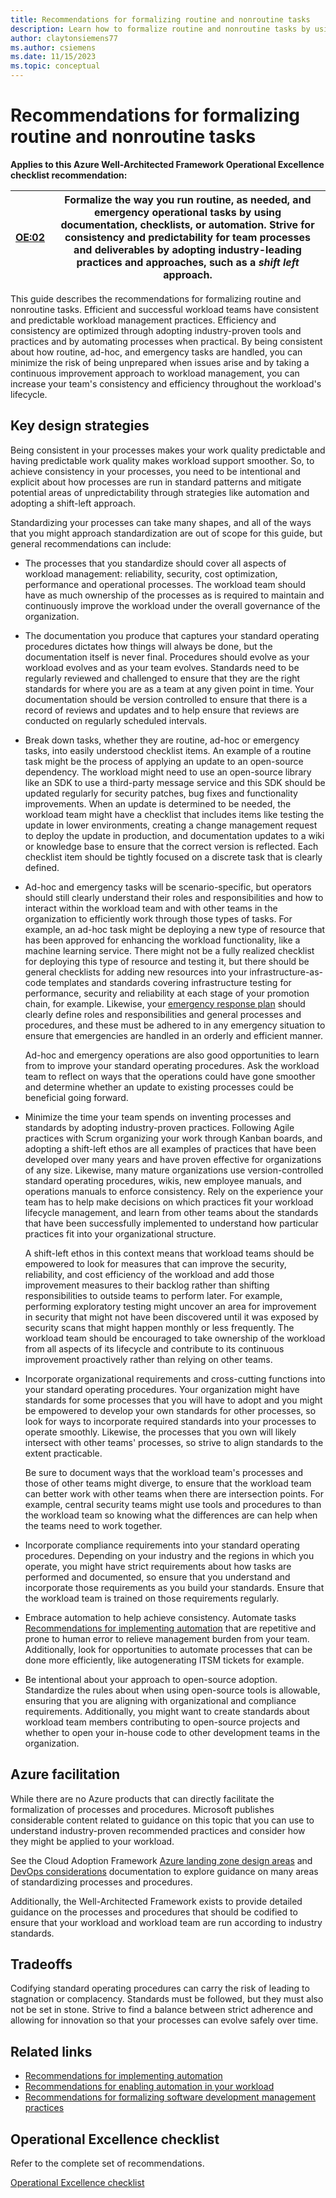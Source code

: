 ```yaml
---
title: Recommendations for formalizing routine and nonroutine tasks
description: Learn how to formalize routine and nonroutine tasks by using documentation, checklists, or automation.
author: claytonsiemens77
ms.author: csiemens
ms.date: 11/15/2023
ms.topic: conceptual
---
```


# Recommendations for formalizing routine and nonroutine tasks

**Applies to this Azure Well-Architected Framework Operational Excellence checklist recommendation:** 

|[OE:02](checklist.md)| Formalize the way you run routine, as needed, and emergency operational tasks by using documentation, checklists, or automation. Strive for consistency and predictability for team processes and deliverables by adopting industry-leading practices and approaches, such as a *shift left* approach. | 
|---|---| 

This guide describes the recommendations for formalizing routine and nonroutine tasks. Efficient and successful workload teams have consistent and predictable workload management practices. Efficiency and consistency are optimized through adopting industry-proven tools and practices and by automating processes when practical. By being consistent about how routine, ad-hoc, and emergency tasks are handled, you can minimize the risk of being unprepared when issues arise and by taking a continuous improvement approach to workload management, you can increase your team's consistency and efficiency throughout the workload's lifecycle.

## Key design strategies

Being consistent in your processes makes your work quality predictable and having predictable work quality makes workload support smoother. So, to achieve consistency in your processes, you need to be intentional and explicit about how processes are run in standard patterns and mitigate potential areas of unpredictability through strategies like automation and adopting a shift-left approach.

Standardizing your processes can take many shapes, and all of the ways that you might approach standardization are out of scope for this guide, but general recommendations can include:

-   The processes that you standardize should cover all aspects of workload management: reliability, security, cost optimization, performance and operational processes. The workload team should have as much ownership of the processes as is required to maintain and continuously improve the workload under the overall governance of the organization.

-   The documentation you produce that captures your standard operating procedures dictates how things will always be done, but the documentation itself is never final. Procedures should evolve as your workload evolves and as your team evolves. Standards need to be regularly reviewed and challenged to ensure that they are the right standards for where you are as a team at any given point in time. Your documentation should be version controlled to ensure that there is a record of reviews and updates and to help ensure that reviews are conducted on regularly scheduled intervals.

-   Break down tasks, whether they are routine, ad-hoc or emergency tasks, into easily understood checklist items. An example of a routine task might be the process of applying an update to an open-source dependency. The workload might need to use an open-source library like an SDK to use a third-party message service and this SDK should be updated regularly for security patches, bug fixes and functionality improvements. When an update is determined to be needed, the workload team might have a checklist that includes items like testing the update in lower environments, creating a change management request to deploy the update in production, and documentation updates to a wiki or knowledge base to ensure that the correct version is reflected. Each checklist item should be tightly focused on a discrete task that is clearly defined.

-   Ad-hoc and emergency tasks will be scenario-specific, but operators should still clearly understand their roles and responsibilities and how to interact within the workload team and with other teams in the organization to efficiently work through those types of tasks. For example, an ad-hoc task might be deploying a new type of resource that has been approved for enhancing the workload functionality, like a machine learning service. There might not be a fully realized checklist for deploying this type of resource and testing it, but there should be general checklists for adding new resources into your infrastructure-as-code templates and standards covering infrastructure testing for performance, security and reliability at each stage of your promotion chain, for example. Likewise, your [emergency response plan](emergency-response.md) should clearly define roles and responsibilities and general processes and procedures, and these must be adhered to in any emergency situation to ensure that emergencies are handled in an orderly and efficient manner.

    Ad-hoc and emergency operations are also good opportunities to learn from to improve your standard operating procedures. Ask the workload team to reflect on ways that the operations could have gone smoother and determine whether an update to existing processes could be beneficial going forward.

-   Minimize the time your team spends on inventing processes and standards by adopting industry-proven practices. Following Agile practices with Scrum organizing your work through Kanban boards, and adopting a shift-left ethos are all examples of practices that have been developed over many years and have proven effective for organizations of any size. Likewise, many mature organizations use version-controlled standard operating procedures, wikis, new employee manuals, and operations manuals to enforce consistency. Rely on the experience your team has to help make decisions on which practices fit your workload lifecycle management, and learn from other teams about the standards that have been successfully implemented to understand how particular practices fit into your organizational structure.

    A shift-left ethos in this context means that workload teams should be empowered to look for measures that can improve the security, reliability, and cost efficiency of the workload and add those improvement measures to their backlog rather than shifting responsibilities to outside teams to perform later. For example, performing exploratory testing might uncover an area for improvement in security that might not have been discovered until it was exposed by security scans that might happen monthly or less frequently. The workload team should be encouraged to take ownership of the workload from all aspects of its lifecycle and contribute to its continuous improvement proactively rather than relying on other teams.

-   Incorporate organizational requirements and cross-cutting functions into your standard operating procedures. Your organization might have standards for some processes that you will have to adopt and you might be empowered to develop your own standards for other processes, so look for ways to incorporate required standards into your processes to operate smoothly. Likewise, the processes that you own will likely intersect with other teams' processes, so strive to align standards to the extent practicable.

    Be sure to document ways that the workload team's processes and those of other teams might diverge, to ensure that the workload team can better work with other teams when there are intersection points. For example, central security teams might use tools and procedures to than the workload team so knowing what the differences are can help when the teams need to work together.

-   Incorporate compliance requirements into your standard operating procedures. Depending on your industry and the regions in which you operate, you might have strict requirements about how tasks are performed and documented, so ensure that you understand and incorporate those requirements as you build your standards. Ensure that the workload team is trained on those requirements regularly.

-   Embrace automation to help achieve consistency. Automate tasks [Recommendations for implementing automation](automate-tasks.md) that are repetitive and prone to human error to relieve management burden from your team. Additionally, look for opportunities to automate processes that can be done more efficiently, like autogenerating ITSM tickets for example.

-   Be intentional about your approach to open-source adoption. Standardize the rules about when using open-source tools is allowable, ensuring that you are aligning with organizational and compliance requirements. Additionally, you might want to create standards about workload team members contributing to open-source projects and whether to open your in-house code to other development teams in the organization.

## Azure facilitation

While there are no Azure products that can directly facilitate the formalization of processes and procedures. Microsoft publishes considerable content related to guidance on this topic that you can use to understand industry-proven recommended practices and consider how they might be applied to your workload.

See the Cloud Adoption Framework [Azure landing zone design areas](/azure/cloud-adoption-framework/ready/landing-zone/design-areas) and [DevOps considerations](/azure/cloud-adoption-framework/ready/considerations/devops-principles-and-practices) documentation to explore guidance on many areas of standardizing processes and procedures.

Additionally, the Well-Architected Framework exists to provide detailed guidance on the processes and procedures that should be codified to ensure that your workload and workload team are run according to industry standards.

## Tradeoffs

Codifying standard operating procedures can carry the risk of leading to stagnation or complacency. Standards must be followed, but they must also not be set in stone. Strive to find a balance between strict adherence and allowing for innovation so that your processes can evolve safely over time.

## Related links

- [Recommendations for implementing automation](automate-tasks.md)
- [Recommendations for enabling automation in your workload](enable-automation.md)
- [Recommendations for formalizing software development management practices](formalize-development-practices.md)

## Operational Excellence checklist

Refer to the complete set of recommendations. 

[Operational Excellence checklist](checklist.md)
